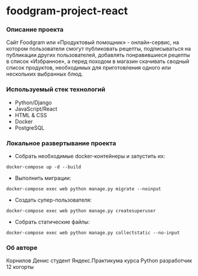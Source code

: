 # foodgram-project-react

### Описание проекта
Cайт Foodgram или «Продуктовый помощник» - онлайн-сервис, на котором пользователи смогут публиковать рецепты, подписываться на публикации других пользователей, добавлять понравившиеся рецепты в список «Избранное», а перед походом в магазин скачивать сводный список продуктов, необходимых для приготовления одного или нескольких выбранных блюд.

### Используемый стек технологий
* Python/Django
* JavaScript/React
* HTML & CSS
* Docker
* PostgreSQL

### Локальное развертывание проекта
- Собрать необходимые docker-контейнеры и запустить их:
```
docker-compose up -d --build
``` 
- Выполнить миграции:
```
docker-compose exec web python manage.py migrate --noinput
```
- Создать супер-пользователя:
```
docker-compose exec web python manage.py createsuperuser
```
- Собрать статические файлы:
```
docker-compose exec web python manage.py collectstatic --no-input
```

### Об авторе
Корнилов Денис
студент Яндекс.Практикума 
курса Python разработчик
12 когорты